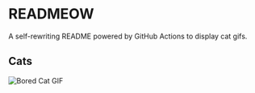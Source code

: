 # READMEOW

A self-rewriting README powered by GitHub Actions to display cat gifs.

## Cats

![Bored Cat GIF](https://media4.giphy.com/media/mlvseq9yvZhba/200.gif?cid=9acd02da24digazcdfgdg6aqkwese1ji92n8a57f4vvru3jq&ep=v1_gifs_search&rid=200.gif&ct=g)
